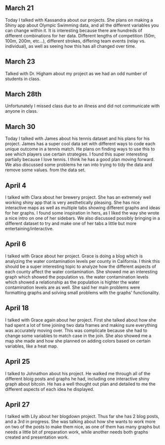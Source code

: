 ## March 21

Today I talked with Kassandra about our projects. She plans on making a Shiny app about Olympic Swimming data, and all the different variables you can change within it. It is interesting because there are hundreds of different combinations for her data. Different lengths of competition (50m, 100m, 200m, etc...), different strokes, differing team events (relay vs. individual), as well as seeing how this has all changed over time.

## March 23

Talked with Dr. Higham about my project as we had an odd number of students in class.

## March 28th

Unfortunately I missed class due to an illness and did not communicate with anyone in class.

## March 30

Today I talked with James about his tennis dataset and his plans for his project. James has a super cool data set with different ways to code each unique outcome in a tennis match. He plans on finding ways to use this to see which players use certain strategies. I found this super interesting partially because I love tennis. I think he has a good plan moving forward. We also discussed some problems he ran into trying to tidy the data and remove some values. from the data set.

## April 4

I talked with Clara about her brewery project. She has an extremely well working shiny app that is very aesthetically pleasing. She has nice interactive maps as well as multiple tabs showing different graphs and ideas for her graphs. I found some inspiration in hers, as I liked the way she wrote a nice intro on one of her sidebars. We also discussed possibly bringing in a different dataset to try and make one of her tabs a little but more entertaining/interactive.

## April 6

I talked with Grace about her project. Grace is doing a blog which is analyzing the water contamination levels per county in California. I think this should be a super interesting topic to analyze how the different aspects of each county affect the water contamination. She showed me an interesting graph which showed the population vs. the water contamination levels which showed a relationship as the population is highter the water contamination levels are as well. She said her main problems were formatting graphs and solving small problems with the graphs' functionality.

## April 18 

I talked with Grace again about her project. First she talked about how she had spent a lot of time joining two data frames and making sure everything was accurately moving over. This was complicate because she had to change some variables to match case in the join. She also showed me a map she made and how she planned on adding colors based on certain variables, like a heat map.

## April 25

I talked to Johnathon about his project. He walked me through all of the different bloig posts and graphs he had, including one interactive shiny graph about bitcoin. He has a well thought out plan and detailed to me the different aspects of each idea he displayed.

## April 27

I talked with Lily about her blogdown project. Thus far she has 2 blog posts, and a 3rd in progress. She was talking about how she wants to work more on two of the posts to make them nice, as one of them has many graphs but needs a little bit of preparation work, while another needs both graphs created and presentation work.